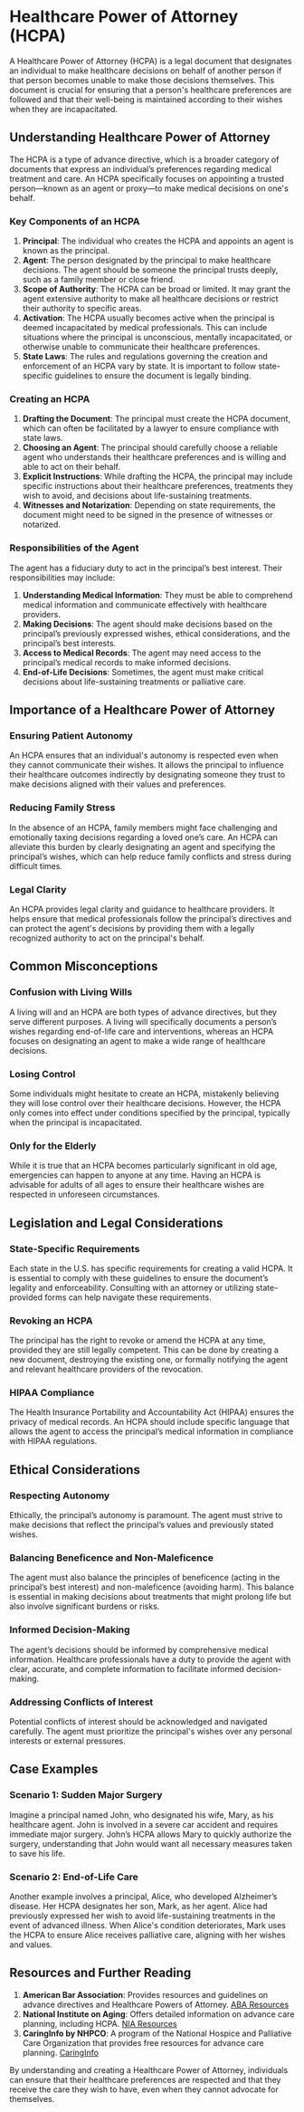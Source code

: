 # Healthcare Power of Attorney (HCPA)

A Healthcare Power of Attorney (HCPA) is a legal document that designates an individual to make healthcare decisions on behalf of another person if that person becomes unable to make those decisions themselves. This document is crucial for ensuring that a person's healthcare preferences are followed and that their well-being is maintained according to their wishes when they are incapacitated.

## Understanding Healthcare Power of Attorney

The HCPA is a type of advance directive, which is a broader category of documents that express an individual’s preferences regarding medical treatment and care. An HCPA specifically focuses on appointing a trusted person—known as an agent or proxy—to make medical decisions on one's behalf.

### Key Components of an HCPA

1. **Principal**: The individual who creates the HCPA and appoints an agent is known as the principal.
2. **Agent**: The person designated by the principal to make healthcare decisions. The agent should be someone the principal trusts deeply, such as a family member or close friend.
3. **Scope of Authority**: The HCPA can be broad or limited. It may grant the agent extensive authority to make all healthcare decisions or restrict their authority to specific areas.
4. **Activation**: The HCPA usually becomes active when the principal is deemed incapacitated by medical professionals. This can include situations where the principal is unconscious, mentally incapacitated, or otherwise unable to communicate their healthcare preferences.
5. **State Laws**: The rules and regulations governing the creation and enforcement of an HCPA vary by state. It is important to follow state-specific guidelines to ensure the document is legally binding.

### Creating an HCPA

1. **Drafting the Document**: The principal must create the HCPA document, which can often be facilitated by a lawyer to ensure compliance with state laws.
2. **Choosing an Agent**: The principal should carefully choose a reliable agent who understands their healthcare preferences and is willing and able to act on their behalf.
3. **Explicit Instructions**: While drafting the HCPA, the principal may include specific instructions about their healthcare preferences, treatments they wish to avoid, and decisions about life-sustaining treatments.
4. **Witnesses and Notarization**: Depending on state requirements, the document might need to be signed in the presence of witnesses or notarized.

### Responsibilities of the Agent

The agent has a fiduciary duty to act in the principal’s best interest. Their responsibilities may include:

1. **Understanding Medical Information**: They must be able to comprehend medical information and communicate effectively with healthcare providers.
2. **Making Decisions**: The agent should make decisions based on the principal’s previously expressed wishes, ethical considerations, and the principal’s best interests.
3. **Access to Medical Records**: The agent may need access to the principal’s medical records to make informed decisions.
4. **End-of-Life Decisions**: Sometimes, the agent must make critical decisions about life-sustaining treatments or palliative care.

## Importance of a Healthcare Power of Attorney

### Ensuring Patient Autonomy

An HCPA ensures that an individual's autonomy is respected even when they cannot communicate their wishes. It allows the principal to influence their healthcare outcomes indirectly by designating someone they trust to make decisions aligned with their values and preferences.

### Reducing Family Stress

In the absence of an HCPA, family members might face challenging and emotionally taxing decisions regarding a loved one’s care. An HCPA can alleviate this burden by clearly designating an agent and specifying the principal’s wishes, which can help reduce family conflicts and stress during difficult times.

### Legal Clarity

An HCPA provides legal clarity and guidance to healthcare providers. It helps ensure that medical professionals follow the principal’s directives and can protect the agent's decisions by providing them with a legally recognized authority to act on the principal's behalf.

## Common Misconceptions

### Confusion with Living Wills

A living will and an HCPA are both types of advance directives, but they serve different purposes. A living will specifically documents a person’s wishes regarding end-of-life care and interventions, whereas an HCPA focuses on designating an agent to make a wide range of healthcare decisions.

### Losing Control

Some individuals might hesitate to create an HCPA, mistakenly believing they will lose control over their healthcare decisions. However, the HCPA only comes into effect under conditions specified by the principal, typically when the principal is incapacitated.

### Only for the Elderly

While it is true that an HCPA becomes particularly significant in old age, emergencies can happen to anyone at any time. Having an HCPA is advisable for adults of all ages to ensure their healthcare wishes are respected in unforeseen circumstances.

## Legislation and Legal Considerations

### State-Specific Requirements

Each state in the U.S. has specific requirements for creating a valid HCPA. It is essential to comply with these guidelines to ensure the document’s legality and enforceability. Consulting with an attorney or utilizing state-provided forms can help navigate these requirements.

### Revoking an HCPA

The principal has the right to revoke or amend the HCPA at any time, provided they are still legally competent. This can be done by creating a new document, destroying the existing one, or formally notifying the agent and relevant healthcare providers of the revocation.

### HIPAA Compliance

The Health Insurance Portability and Accountability Act (HIPAA) ensures the privacy of medical records. An HCPA should include specific language that allows the agent to access the principal’s medical information in compliance with HIPAA regulations.

## Ethical Considerations

### Respecting Autonomy

Ethically, the principal’s autonomy is paramount. The agent must strive to make decisions that reflect the principal’s values and previously stated wishes.

### Balancing Beneficence and Non-Maleficence

The agent must also balance the principles of beneficence (acting in the principal’s best interest) and non-maleficence (avoiding harm). This balance is essential in making decisions about treatments that might prolong life but also involve significant burdens or risks.

### Informed Decision-Making

The agent’s decisions should be informed by comprehensive medical information. Healthcare professionals have a duty to provide the agent with clear, accurate, and complete information to facilitate informed decision-making.

### Addressing Conflicts of Interest

Potential conflicts of interest should be acknowledged and navigated carefully. The agent must prioritize the principal's wishes over any personal interests or external pressures.

## Case Examples

### Scenario 1: Sudden Major Surgery

Imagine a principal named John, who designated his wife, Mary, as his healthcare agent. John is involved in a severe car accident and requires immediate major surgery. John’s HCPA allows Mary to quickly authorize the surgery, understanding that John would want all necessary measures taken to save his life.

### Scenario 2: End-of-Life Care

Another example involves a principal, Alice, who developed Alzheimer’s disease. Her HCPA designates her son, Mark, as her agent. Alice had previously expressed her wish to avoid life-sustaining treatments in the event of advanced illness. When Alice's condition deteriorates, Mark uses the HCPA to ensure Alice receives palliative care, aligning with her wishes and values.

## Resources and Further Reading

1. **American Bar Association**: Provides resources and guidelines on advance directives and Healthcare Powers of Attorney. [ABA Resources](https://www.americanbar.org/groups/law_aging/resources/health_care_decision_making/)
2. **National Institute on Aging**: Offers detailed information on advance care planning, including HCPA. [NIA Resources](https://www.nia.nih.gov/health/advance-care-planning-healthcare-directives)
3. **CaringInfo by NHPCO**: A program of the National Hospice and Palliative Care Organization that provides free resources for advance care planning. [CaringInfo](https://www.caringinfo.org/)

By understanding and creating a Healthcare Power of Attorney, individuals can ensure that their healthcare preferences are respected and that they receive the care they wish to have, even when they cannot advocate for themselves.